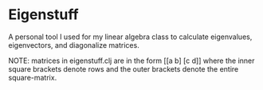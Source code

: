 # Eigenstuff
A personal tool I used for my linear algebra class to calculate eigenvalues, eigenvectors, and diagonalize matrices.

NOTE: matrices in eigenstuff.clj are in the form [[a b] [c d]] where the inner square brackets denote rows and the outer brackets denote the entire square-matrix.
